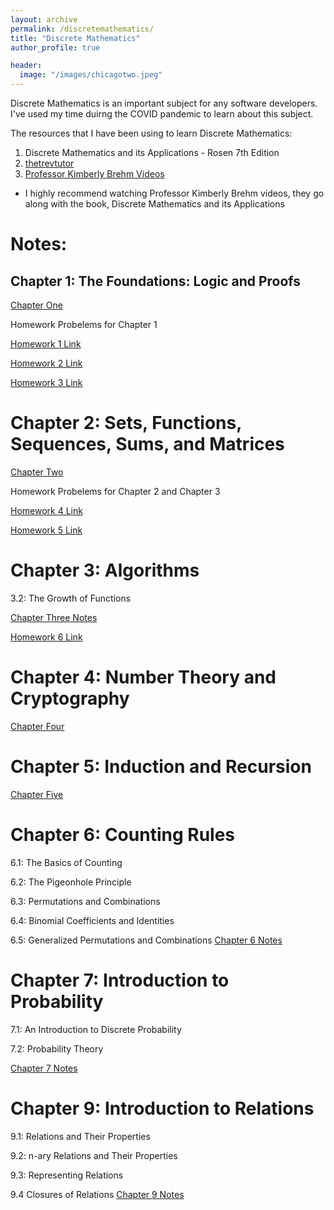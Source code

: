 ```yaml
---
layout: archive
permalink: /discretemathematics/
title: "Discrete Mathematics"
author_profile: true

header:
  image: "/images/chicagotwo.jpeg"
---
```



Discrete Mathematics is an important subject for any software developers. I've used my time duirng the COVID pandemic to learn about this subject. 

The resources that I have been using to learn Discrete Mathematics:

1. Discrete Mathematics and its Applications - Rosen 7th Edition
2. [thetrevtutor](https://trevtutor.com/discretemath/discretemath1/)
3. [Professor Kimberly Brehm Videos](https://www.youtube.com/watch?v=A3Ffwsnad0k&list=PLl-gb0E4MII28GykmtuBXNUNoej-vY5Rz)

- I highly recommend watching Professor Kimberly Brehm videos, they go along with the book, Discrete Mathematics and its Applications

# Notes:

## Chapter 1: The Foundations: Logic and Proofs

[Chapter One](https://devintheengineer.com/discretemathematics/chapter_one)

Homework Probelems for Chapter 1

[Homework 1 Link](https://github.com/devinpowers/discrete-mathematics/blob/master/Homework%20Problems/HW%231.pdf)

[Homework 2 Link](https://github.com/devinpowers/discrete-mathematics/blob/master/Homework%20Problems/HW%232.pdf)

[Homework 3 Link](https://github.com/devinpowers/discrete-mathematics/blob/master/Homework%20Problems/HW%233.pdf)


# Chapter 2: Sets, Functions, Sequences, Sums, and Matrices

[Chapter Two](https://devintheengineer.com/discretemathematics/chapter_two)

Homework Probelems for Chapter 2 and Chapter 3

[Homework 4 Link](https://github.com/devinpowers/discrete-mathematics/blob/master/Homework%20Problems/HW%234.pdf)

[Homework 5 Link](https://github.com/devinpowers/discrete-mathematics/blob/master/Homework%20Problems/HW%235.pdf)

# Chapter 3: Algorithms

3.2: The Growth of Functions

[Chapter Three Notes](https://github.com/devinpowers/discrete-mathematics/blob/master/%20Chapter%203.2%20Growth%20Rate%20of%20Functions.pdf)

[Homework 6 Link](https://github.com/devinpowers/discrete-mathematics/blob/master/Homework%20Problems/HW%236.pdf)

# Chapter 4: Number Theory and Cryptography

[Chapter Four](https://devintheengineer.com/discretemathematics/chapter_four)


# Chapter 5: Induction and Recursion

[Chapter Five](https://devintheengineer.com/discretemathematics/chapter_five)

# Chapter 6: Counting Rules

6.1: The Basics of Counting

6.2: The Pigeonhole Principle

6.3: Permutations and Combinations

6.4: Binomial Coefficients and Identities

6.5: Generalized Permutations and Combinations
[Chapter 6 Notes](https://github.com/devinpowers/discrete-mathematics/blob/master/Chapter%206.1-6.5%20Counting%20Rules%20.pdf)

# Chapter 7: Introduction to Probability

7.1: An Introduction to Discrete Probability

7.2: Probability Theory

[Chapter 7 Notes](https://github.com/devinpowers/discrete-mathematics/blob/master/Chapter%207.1-7.2%20Intro%20to%20Probability%20.pdf)

# Chapter 9: Introduction to Relations

9.1: Relations and Their Properties

9.2: n-ary Relations and Their Properties

9.3: Representing Relations

9.4 Closures of Relations
[Chapter 9 Notes](https://github.com/devinpowers/discrete-mathematics/blob/master/Chapter%209.1-9.4%20Introduction%20to%20Relations.pdf)

